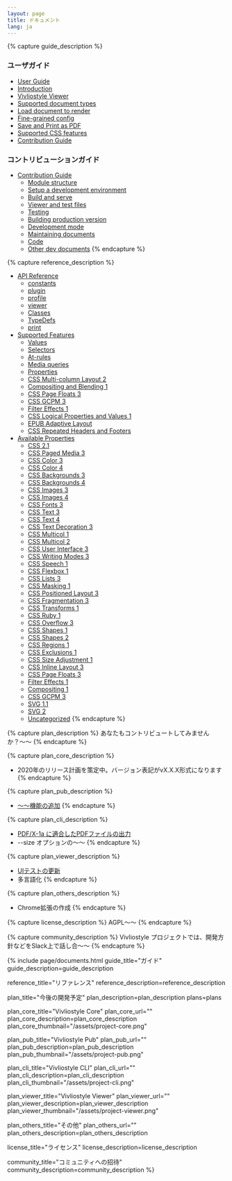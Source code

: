 ```yaml
---
layout: page
title: ドキュメント
lang: ja
---
```



{% capture guide_description %}
### ユーザガイド

- [User Guide](https://docs.vivliostyle.org/#/user-guide)
 - [Introduction](https://docs.vivliostyle.org/#/user-guide#introduction)
 - [Vivliostyle Viewer](https://docs.vivliostyle.org/#/user-guide#vivliostyle-viewer)
 - [Supported document types](https://docs.vivliostyle.org/#/user-guide#supported-document-types)
 - [Load document to render](https://docs.vivliostyle.org/#/user-guide#load-document-to-render)
 - [Fine-grained config](https://docs.vivliostyle.org/#/user-guide#fine-grained-config)
 - [Save and Print as PDF](https://docs.vivliostyle.org/#/user-guide#save-and-print-as-pdf)
 - [Supported CSS features](https://docs.vivliostyle.org/#/user-guide#supported-css-features)
 - [Contribution Guide]()

### コントリビューションガイド

- [Contribution Guide](https://docs.vivliostyle.org/#/contribution-guide)
  - [Module structure](https://docs.vivliostyle.org/#/contribution-guide#module-structure)
  - [Setup a development environment](https://docs.vivliostyle.org/#/contribution-guide#setup-a-development-environment)
  - [Build and serve](https://docs.vivliostyle.org/#/contribution-guide#build-and-serve)
  - [Viewer and test files](https://docs.vivliostyle.org/#/contribution-guide#viewer-and-test-files)
  - [Testing](https://docs.vivliostyle.org/#/contribution-guide#testing)
  - [Building production version](https://docs.vivliostyle.org/#/contribution-guide#building-production-version)
  - [Development mode](https://docs.vivliostyle.org/#/contribution-guide#development-mode)
  - [Maintaining documents](https://docs.vivliostyle.org/#/contribution-guide#maintaining-documents)
  - [Code](https://docs.vivliostyle.org/#/contribution-guide#code)
  - [Other dev documents](https://docs.vivliostyle.org/#/contribution-guide#other-dev-documents)
{% endcapture %}


{% capture reference_description %}
- [API Reference](https://docs.vivliostyle.org/#/api)
  - [constants](https://docs.vivliostyle.org/#/api#constants)
  - [plugin](https://docs.vivliostyle.org/#/api#plugin)
  - [profile](https://docs.vivliostyle.org/#/api#profile)
  - [viewer](https://docs.vivliostyle.org/#/api#viewer)
  - [Classes](https://docs.vivliostyle.org/#/api#classes)
  - [TypeDefs](https://docs.vivliostyle.org/#/api#typedefs)
  - [print](https://docs.vivliostyle.org/#/api#print)
- [Supported Features](https://docs.vivliostyle.org/#/supported-features)
  - [Values](https://docs.vivliostyle.org/#/supported-features#values)
  - [Selectors](https://docs.vivliostyle.org/#/supported-features#selectors)
  - [At-rules](https://docs.vivliostyle.org/#/supported-features#at-rules)
  - [Media queries](https://docs.vivliostyle.org/#/supported-features#media-queries)
  - [Properties](https://docs.vivliostyle.org/#/supported-features#properties)
  - [CSS Multi-column Layout 2](https://docs.vivliostyle.org/#/supported-features#css-multi-column-layout-2)
  - [Compositing and Blending 1](https://docs.vivliostyle.org/#/supported-features#compositing-and-blending-1)
  - [CSS Page Floats 3](https://docs.vivliostyle.org/#/supported-features#css-page-floats-3)
  - [CSS GCPM 3](https://docs.vivliostyle.org/#/supported-features#css-gcpm-3)
  - [Filter Effects 1](https://docs.vivliostyle.org/#/supported-features#filter-effects-1)
  - [CSS Logical Properties and Values 1](https://docs.vivliostyle.org/#/supported-features#css-logical-properties-and-values-1)
  - [EPUB Adaptive Layout](https://docs.vivliostyle.org/#/supported-features#epub-adaptive-layout)
  - [CSS Repeated Headers and Footers](https://docs.vivliostyle.org/#/supported-features#css-repeated-headers-and-footers)
- [Available Properties](https://docs.vivliostyle.org/#/available-properties)
  - [CSS 2.1](https://docs.vivliostyle.org/#/available-properties#css-21)
  - [CSS Paged Media 3](https://docs.vivliostyle.org/#/available-properties#css-paged-Media-3)
  - [CSS Color 3](https://docs.vivliostyle.org/#/available-properties#css-color-3)
  - [CSS Color 4](https://docs.vivliostyle.org/#/available-properties#css-color-4)
  - [CSS Backgrounds 3](https://docs.vivliostyle.org/#/available-properties#css-Backgrounds-3)
  - [CSS Backgrounds 4](https://docs.vivliostyle.org/#/available-properties#css-Backgrounds-4)
  - [CSS Images 3](https://docs.vivliostyle.org/#/available-properties#css-images-3)
  - [CSS Images 4](https://docs.vivliostyle.org/#/available-properties#css-images-4)
  - [CSS Fonts 3](https://docs.vivliostyle.org/#/available-properties#css-fonts-3)
  - [CSS Text 3](https://docs.vivliostyle.org/#/available-properties#css-text-3)
  - [CSS Text 4](https://docs.vivliostyle.org/#/available-properties#css-text-4)
  - [CSS Text Decoration 3](https://docs.vivliostyle.org/#/available-properties#css-text-decoration-3)
  - [CSS Multicol 1](https://docs.vivliostyle.org/#/available-properties#css-multicol-1)
  - [CSS Multicol 2](https://docs.vivliostyle.org/#/available-properties#css-multicol-2)
  - [CSS User Interface 3](https://docs.vivliostyle.org/#/available-properties#css-user-interface-3)
  - [CSS Writing Modes 3](https://docs.vivliostyle.org/#/available-properties#css-writing-modes-3)
  - [CSS Speech 1](https://docs.vivliostyle.org/#/available-properties#css-speech-1)
  - [CSS Flexbox 1](https://docs.vivliostyle.org/#/available-properties#css-flexbox-1)
  - [CSS Lists 3](https://docs.vivliostyle.org/#/available-properties#css-lists-3)
  - [CSS Masking 1](https://docs.vivliostyle.org/#/available-properties#css-masking-1)
  - [CSS Positioned Layout 3](https://docs.vivliostyle.org/#/available-properties#css-positioned-layout-3)
  - [CSS Fragmentation 3](https://docs.vivliostyle.org/#/available-properties#css-fragmentation-3)
  - [CSS Transforms 1](https://docs.vivliostyle.org/#/available-properties#css-transforms-1)
  - [CSS Ruby 1](https://docs.vivliostyle.org/#/available-properties#css-ruby-1)
  - [CSS Overflow 3](https://docs.vivliostyle.org/#/available-properties#css-overflow-3)
  - [CSS Shapes 1](https://docs.vivliostyle.org/#/available-properties#css-shapes-1)
  - [CSS Shapes 2](https://docs.vivliostyle.org/#/available-properties#css-shapes-2)
  - [CSS Regions 1](https://docs.vivliostyle.org/#/available-properties#css-regions-1)
  - [CSS Exclusions 1](https://docs.vivliostyle.org/#/available-properties#css-exclusions-1)
  - [CSS Size Adjustment 1](https://docs.vivliostyle.org/#/available-properties#css-size-adjustment-1)
  - [CSS Inline Layout 3](https://docs.vivliostyle.org/#/available-properties#css-inline-layout-3)
  - [CSS Page Floats 3](https://docs.vivliostyle.org/#/available-properties#css-page-floats-3)
  - [Filter Effects 1](https://docs.vivliostyle.org/#/available-properties#Filter-effects-1)
  - [Compositing 1](https://docs.vivliostyle.org/#/available-properties#compositing-1)
  - [CSS GCPM 3](https://docs.vivliostyle.org/#/available-properties#css-gcpm-3)
  - [SVG 1.1](https://docs.vivliostyle.org/#/available-properties#svg-11)
  - [SVG 2](https://docs.vivliostyle.org/#/available-properties#svg-2)
  - [Uncategorized](https://docs.vivliostyle.org/#/available-properties#uncategorized)
{% endcapture %}


{% capture plan_description %}
あなたもコントリビュートしてみませんか？〜〜
{% endcapture %}


{% capture plan_core_description %}
- 2020年のリリース計画を策定中。バージョン表記がvX.X.X形式になります
{% endcapture %}


{% capture plan_pub_description %}
- [〜〜機能の追加]()
{% endcapture %}


{% capture plan_cli_description %}
- [PDF/X-1a に適合したPDFファイルの出力]()
- --size オプションの〜〜
{% endcapture %}


{% capture plan_viewer_description %}
- [UIテストの更新]()
- 多言語化
{% endcapture %}


{% capture plan_others_description %}
- Chrome拡張の作成
{% endcapture %}


{% capture license_description %}
AGPL〜〜
{% endcapture %}


{% capture community_description %}
Vivliostyle プロジェクトでは、開発方針などをSlack上で話し合〜〜
{% endcapture %}

{% include page/documents.html
  guide_title="ガイド"
  guide_description=guide_description

  reference_title="リファレンス"
  reference_description=reference_description

  plan_title="今後の開発予定"
  plan_description=plan_description
  plans=plans

  plan_core_title="Vivliostyle Core"
  plan_core_url=""
  plan_core_description=plan_core_description
  plan_core_thumbnail="/assets/project-core.png"

  plan_pub_title="Vivliostyle Pub"
  plan_pub_url=""
  plan_pub_description=plan_pub_description
  plan_pub_thumbnail="/assets/project-pub.png"

  plan_cli_title="Vivliostyle CLI"
  plan_cli_url=""
  plan_cli_description=plan_cli_description
  plan_cli_thumbnail="/assets/project-cli.png"

  plan_viewer_title="Vivliostyle Viewer"
  plan_viewer_url=""
  plan_viewer_description=plan_viewer_description
  plan_viewer_thumbnail="/assets/project-viewer.png"

  plan_others_title="その他"
  plan_others_url=""
  plan_others_description=plan_others_description

  license_title="ライセンス"
  license_description=license_description

  community_title="コミュニティへの招待"
  community_description=community_description
%}

